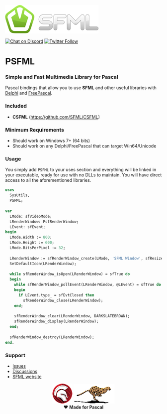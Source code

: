 ![SFML](media/sfml-logo.png)  

[![Chat on Discord](https://img.shields.io/discord/754884471324672040.svg?logo=discord)](https://discord.gg/tPWjMwK) [![Twitter Follow](https://img.shields.io/twitter/follow/tinyBigGAMES?style=social)](https://twitter.com/tinyBigGAMES)
# PSFML
### Simple and Fast Multimedia Library for Pascal

Pascal bindings that allow you to use **SFML** and other useful libraries with <a href="https://www.embarcadero.com/es/products/delphi" target="_blank">Delphi</a> and <a href="https://www.freepascal.org" target="_blank">FreePascal</a>.

### Included
- **CSFML** (https://github.com/SFML/CSFML)

### Minimum Requirements 
- Should work on Windows 7+ (64 bits)
- Should work on any Delphi/FreePascal that can target Win64/Unicode

### Usage
You simply add `PSFML` to your uses section and everything will be linked in your executable, ready for use with no DLLs to maintain. You will have direct access to all the aforementioned libraries.

```Pascal
uses
  SysUtils,
  PSFML;

var
  LMode: sfVideoMode;
  LRenderWindow: PsfRenderWindow;
  LEvent: sfEvent;
begin
  LMode.Width := 800;
  LMode.Height := 600;
  LMode.BitsPerPixel := 32;

  LRenderWindow := sfRenderWindow_create(LMode, 'SFML Window', sfResize or sfClose, nil);
  SetDefaultIcon(LRenderWindow);

  while sfRenderWindow_isOpen(LRenderWindow) = sfTrue do
  begin
    while sfRenderWindow_pollEvent(LRenderWindow, @LEvent) = sfTrue do
    begin
      if LEvent.type_ = sfEvtClosed then
        sfRenderWindow_close(LRenderWindow);
    end;

    sfRenderWindow_clear(LRenderWindow, DARKSLATEBROWN);
    sfRenderWindow_display(LRenderWindow);
  end;

  sfRenderWindow_destroy(LRenderWindow);
end.
```

### Support
- <a href="https://github.com/tinyBigGAMES/PSFML/issues" target="_blank">Issues</a>
- <a href="https://github.com/tinyBigGAMES/PSFML/discussions" target="_blank">Discussions</a>
- <a href="https://www.sfml-dev.org/" target="_blank">SFML website</a>

<p align="center">
 <a href="https://www.embarcadero.com/products/delphi" target="_blank"><img src="media/delphi.png"></a>
 <a href="https://www.freepascal.org" target="_blank"><img src="media/FreePascal.gif"></a><br/> 
 ♥ <b>Made for Pascal</b>
</p>